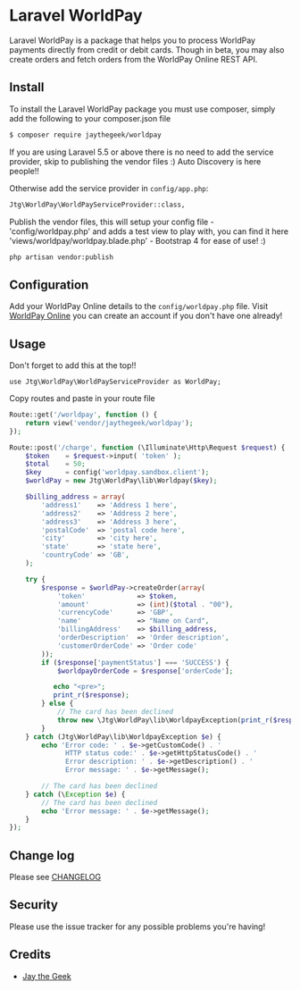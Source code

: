 # Laravel WorldPay

Laravel WorldPay is a package that helps you to process WorldPay payments directly from credit or debit cards.
Though in beta, you may also create orders and fetch orders from the WorldPay Online REST API.

## Install

To install the Laravel WorldPay package you must use composer, simply add the following to your composer.json file

``` bash
$ composer require jaythegeek/worldpay
```

If you are using Laravel 5.5 or above there is no need to add the service provider, skip to publishing the vendor files :)
Auto Discovery is here people!!

Otherwise add the service provider in `config/app.php`:

``` bash
Jtg\WorldPay\WorldPayServiceProvider::class,
```

Publish the vendor files, this will setup your config file - 'config/worldpay.php' and adds a test view to play with, you can find it here 'views/worldpay/worldpay.blade.php' - Bootstrap 4 for ease of use! :)

``` bash
php artisan vendor:publish
```

## Configuration

Add your WorldPay Online details to the `config/worldpay.php` file.
Visit [WorldPay Online][link-worldpay] you can create an account if you don't have one already!

## Usage

Don't forget to add this at the top!!
```
use Jtg\WorldPay\WorldPayServiceProvider as WorldPay;
```

Copy routes and paste in your route file
```php
Route::get('/worldpay', function () {
    return view('vendor/jaythegeek/worldpay');
});

Route::post('/charge', function (\Illuminate\Http\Request $request) {
    $token    = $request->input( 'token' );
    $total    = 50;
    $key      = config('worldpay.sandbox.client');
    $worldPay = new Jtg\WorldPay\lib\Worldpay($key);

    $billing_address = array(
        'address1'    => 'Address 1 here',
        'address2'    => 'Address 2 here',
        'address3'    => 'Address 3 here',
        'postalCode'  => 'postal code here',
        'city'        => 'city here',
        'state'       => 'state here',
        'countryCode' => 'GB',
    );

    try {
        $response = $worldPay->createOrder(array(
            'token'             => $token,
            'amount'            => (int)($total . "00"),
            'currencyCode'      => 'GBP',
            'name'              => "Name on Card",
            'billingAddress'    => $billing_address,
            'orderDescription'  => 'Order description',
            'customerOrderCode' => 'Order code'
        ));
        if ($response['paymentStatus'] === 'SUCCESS') {
            $worldpayOrderCode = $response['orderCode'];

           echo "<pre>";
           print_r($response);
        } else {
            // The card has been declined
            throw new \Jtg\WorldPay\lib\WorldpayException(print_r($response, true));
        }
    } catch (Jtg\WorldPay\lib\WorldpayException $e) {
        echo 'Error code: ' . $e->getCustomCode() . '
              HTTP status code:' . $e->getHttpStatusCode() . '
              Error description: ' . $e->getDescription() . '
              Error message: ' . $e->getMessage();

        // The card has been declined
    } catch (\Exception $e) {
        // The card has been declined
        echo 'Error message: ' . $e->getMessage();
    }
});
```

## Change log

Please see [CHANGELOG](CHANGELOG.md)

## Security

Please use the issue tracker for any possible problems you're having!

## Credits

- [Jay the Geek][link-author]

[ico-version]: https://img.shields.io/packagist/v/:vendor/:package_name.svg?style=flat-square
[ico-license]: https://img.shields.io/badge/license-MIT-brightgreen.svg?style=flat-square
[ico-travis]: https://img.shields.io/travis/:vendor/:package_name/master.svg?style=flat-square
[ico-scrutinizer]: https://img.shields.io/scrutinizer/coverage/g/:vendor/:package_name.svg?style=flat-square
[ico-code-quality]: https://img.shields.io/scrutinizer/g/:vendor/:package_name.svg?style=flat-square
[ico-downloads]: https://img.shields.io/packagist/dt/:vendor/:package_name.svg?style=flat-square

[link-packagist]: https://packagist.org/packages/:vendor/:package_name
[link-travis]: https://travis-ci.org/:vendor/:package_name
[link-scrutinizer]: https://scrutinizer-ci.com/g/:vendor/:package_name/code-structure
[link-code-quality]: https://scrutinizer-ci.com/g/:vendor/:package_name
[link-downloads]: https://packagist.org/packages/:vendor/:package_name
[link-author]: https://github.com/jaythegeek
[link-worldpay]: https://online.worldpay.com
[link-contributors]: ../../contributors

